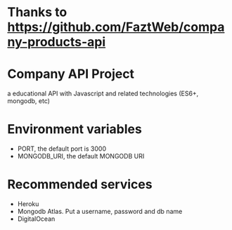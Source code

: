 # Thanks to https://github.com/FaztWeb/company-products-api

# Company API Project
a educational API with Javascript and related technologies (ES6+, mongodb, etc)

# Environment variables
- PORT, the default port is 3000
- MONGODB_URI, the default MONGODB URI

# Recommended services
* Heroku
* Mongodb Atlas. Put a username, password and db name
* DigitalOcean
